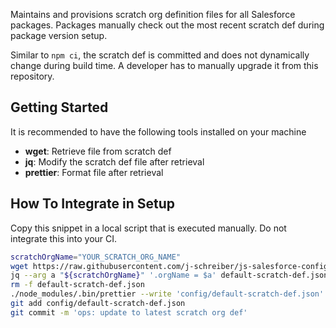 Maintains and provisions scratch org definition files for all Salesforce packages. Packages manually check out the most recent scratch def during package version setup.

Similar to `npm ci`, the scratch def is committed and does not dynamically change during build time. A developer has to manually upgrade it from this repository.

## Getting Started

It is recommended to have the following tools installed on your machine

- **wget**: Retrieve file from scratch def
- **jq**: Modify the scratch def file after retrieval
- **prettier**: Format file after retrieval

## How To Integrate in Setup

Copy this snippet in a local script that is executed manually. Do not integrate this into your CI.

```bash
scratchOrgName="YOUR_SCRATCH_ORG_NAME"
wget https://raw.githubusercontent.com/j-schreiber/js-salesforce-configs/main/scratch-org-defs/default-scratch-def.json
jq --arg a "${scratchOrgName}" '.orgName = $a' default-scratch-def.json > config/default-scratch-def.json
rm -f default-scratch-def.json
./node_modules/.bin/prettier --write 'config/default-scratch-def.json'
git add config/default-scratch-def.json
git commit -m 'ops: update to latest scratch org def'
```